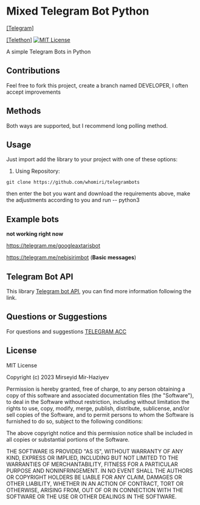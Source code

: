 # Mixed Telegram Bot Python 
[[Telegram]](https://telegram.me/themiri)

[[Telethon]]([https://docs.telethon.dev])
[![MIT License](http://img.shields.io/badge/license-MIT-blue.svg?style=flat)](https://github.com/whomiri/telegrambots/blob/master/LICENSE)

A simple Telegram Bots in Python

## Contributions
Feel free to fork this project, create a branch named DEVELOPER, I often accept improvements

## Methods
Both ways are supported, but I recommend long polling method.

## Usage

Just import add the library to your project with one of these options:

  1. Using Repository:

```
git clone https://github.com/whomiri/telegrambots

```
 then enter the bot you want and download the requirements above, make the adjustments according to you and run -- python3

## Example bots
**not working right now**

https://telegram.me/googleaxtarisbot

https://telegram.me/nebisirimbot (**Basic messages**)

## Telegram Bot API
This library [Telegram bot API](https://core.telegram.org/bots), you can find more information following the link.

## Questions or Suggestions
For questions and suggestions [TELEGRAM ACC](https://t.me/themiri)


## License 
MIT License

Copyright (c) 2023 Mirseyid Mir-Haziyev

Permission is hereby granted, free of charge, to any person obtaining a copy
of this software and associated documentation files (the "Software"), to deal
in the Software without restriction, including without limitation the rights
to use, copy, modify, merge, publish, distribute, sublicense, and/or sell
copies of the Software, and to permit persons to whom the Software is
furnished to do so, subject to the following conditions:

The above copyright notice and this permission notice shall be included in all
copies or substantial portions of the Software.

THE SOFTWARE IS PROVIDED "AS IS", WITHOUT WARRANTY OF ANY KIND, EXPRESS OR
IMPLIED, INCLUDING BUT NOT LIMITED TO THE WARRANTIES OF MERCHANTABILITY,
FITNESS FOR A PARTICULAR PURPOSE AND NONINFRINGEMENT. IN NO EVENT SHALL THE
AUTHORS OR COPYRIGHT HOLDERS BE LIABLE FOR ANY CLAIM, DAMAGES OR OTHER
LIABILITY, WHETHER IN AN ACTION OF CONTRACT, TORT OR OTHERWISE, ARISING FROM,
OUT OF OR IN CONNECTION WITH THE SOFTWARE OR THE USE OR OTHER DEALINGS IN THE
SOFTWARE.
